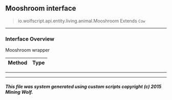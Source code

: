 ## Mooshroom __interface__

>io.wolfscript.api.entity.living.animal.Mooshroom
>Extends `Cow`

---

### Interface Overview

Mooshroom wrapper

Method | Type   
--- | :--- 



---

---


##### This file was system generated using custom scripts copyright (c) 2015 Mining Wolf.
	

